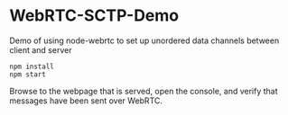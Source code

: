 # WebRTC-SCTP-Demo
Demo of using node-webrtc to set up unordered data channels between client and server

```
npm install
npm start
```

Browse to the webpage that is served, open the console, and verify that messages have been sent over WebRTC.
